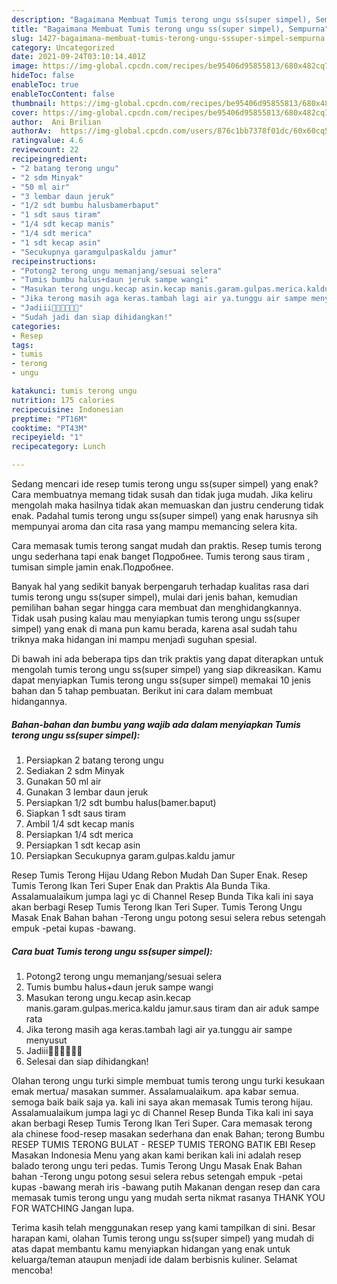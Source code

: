 ```yaml
---
description: "Bagaimana Membuat Tumis terong ungu ss(super simpel), Sempurna"
title: "Bagaimana Membuat Tumis terong ungu ss(super simpel), Sempurna"
slug: 1427-bagaimana-membuat-tumis-terong-ungu-sssuper-simpel-sempurna
category: Uncategorized
date: 2021-09-24T03:10:14.401Z
image: https://img-global.cpcdn.com/recipes/be95406d95855813/680x482cq70/tumis-terong-ungu-sssuper-simpel-foto-resep-utama.jpg
hideToc: false
enableToc: true
enableTocContent: false
thumbnail: https://img-global.cpcdn.com/recipes/be95406d95855813/680x482cq70/tumis-terong-ungu-sssuper-simpel-foto-resep-utama.jpg
cover: https://img-global.cpcdn.com/recipes/be95406d95855813/680x482cq70/tumis-terong-ungu-sssuper-simpel-foto-resep-utama.jpg
author:  Ani Brilian
authorAv:  https://img-global.cpcdn.com/users/876c1bb7378f01dc/60x60cq50/avatar.jpg
ratingvalue: 4.6
reviewcount: 22
recipeingredient:
- "2 batang terong ungu"
- "2 sdm Minyak"
- "50 ml air"
- "3 lembar daun jeruk"
- "1/2 sdt bumbu halusbamerbaput"
- "1 sdt saus tiram"
- "1/4 sdt kecap manis"
- "1/4 sdt merica"
- "1 sdt kecap asin"
- "Secukupnya garamgulpaskaldu jamur"
recipeinstructions:
- "Potong2 terong ungu memanjang/sesuai selera"
- "Tumis bumbu halus+daun jeruk sampe wangi"
- "Masukan terong ungu.kecap asin.kecap manis.garam.gulpas.merica.kaldu jamur.saus tiram dan air aduk sampe rata"
- "Jika terong masih aga keras.tambah lagi air ya.tunggu air sampe menyusut"
- "Jadiii🤗🤗🤗🤤🤤🤤"
- "Sudah jadi dan siap dihidangkan!"
categories:
- Resep
tags:
- tumis
- terong
- ungu

katakunci: tumis terong ungu 
nutrition: 175 calories
recipecuisine: Indonesian
preptime: "PT16M"
cooktime: "PT43M"
recipeyield: "1"
recipecategory: Lunch

---
```



Sedang mencari ide resep tumis terong ungu ss(super simpel) yang enak? Cara membuatnya memang tidak susah dan tidak juga mudah. Jika keliru mengolah maka hasilnya tidak akan memuaskan dan justru cenderung tidak enak. Padahal tumis terong ungu ss(super simpel) yang enak harusnya sih mempunyai aroma dan cita rasa yang mampu memancing selera kita.


Cara memasak tumis terong sangat mudah dan praktis. Resep tumis terong ungu sederhana tapi enak banget Подробнее. Tumis terong saus tiram , tumisan simple jamin enak.Подробнее.

Banyak hal yang sedikit banyak berpengaruh terhadap kualitas rasa dari tumis terong ungu ss(super simpel), mulai dari jenis bahan, kemudian pemilihan bahan segar hingga cara membuat dan menghidangkannya. Tidak usah pusing kalau mau menyiapkan tumis terong ungu ss(super simpel) yang enak di mana pun kamu berada, karena asal sudah tahu triknya maka hidangan ini mampu menjadi suguhan spesial.


Di bawah ini ada beberapa tips dan trik praktis yang dapat diterapkan untuk mengolah tumis terong ungu ss(super simpel) yang siap dikreasikan. Kamu dapat menyiapkan Tumis terong ungu ss(super simpel) memakai 10 jenis bahan dan 5 tahap pembuatan. Berikut ini cara dalam membuat hidangannya.

<!--inarticleads1-->

##### Bahan-bahan dan bumbu yang wajib ada dalam menyiapkan Tumis terong ungu ss(super simpel):

1. Persiapkan 2 batang terong ungu
1. Sediakan 2 sdm Minyak
1. Gunakan 50 ml air
1. Gunakan 3 lembar daun jeruk
1. Persiapkan 1/2 sdt bumbu halus(bamer.baput)
1. Siapkan 1 sdt saus tiram
1. Ambil 1/4 sdt kecap manis
1. Persiapkan 1/4 sdt merica
1. Persiapkan 1 sdt kecap asin
1. Persiapkan Secukupnya garam.gulpas.kaldu jamur


Resep Tumis Terong Hijau Udang Rebon Mudah Dan Super Enak. Resep Tumis Terong Ikan Teri Super Enak dan Praktis Ala Bunda Tika. Assalamualaikum jumpa lagi yc di Channel Resep Bunda Tika kali ini saya akan berbagi Resep Tumis Terong Ikan Teri Super. Tumis Terong Ungu Masak Enak Bahan bahan -Terong ungu potong sesui selera rebus setengah empuk -petai kupas -bawang. 

<!--inarticleads2-->

##### Cara buat Tumis terong ungu ss(super simpel):

1. Potong2 terong ungu memanjang/sesuai selera
1. Tumis bumbu halus+daun jeruk sampe wangi
1. Masukan terong ungu.kecap asin.kecap manis.garam.gulpas.merica.kaldu jamur.saus tiram dan air aduk sampe rata
1. Jika terong masih aga keras.tambah lagi air ya.tunggu air sampe menyusut
1. Jadiii🤗🤗🤗🤤🤤🤤
1. Selesai dan siap dihidangkan!

Olahan terong ungu turki simple membuat tumis terong ungu turki kesukaan emak mertua/ masakan summer. Assalamualaikum. apa kabar semua. semoga baik baik saja ya. kali ini saya akan memasak Tumis terong hijau. Assalamualaikum jumpa lagi yc di Channel Resep Bunda Tika kali ini saya akan berbagi Resep Tumis Terong Ikan Teri Super. Cara memasak terong ala chinese food-resep masakan sederhana dan enak Bahan; terong Bumbu RESEP TUMIS TERONG BULAT - RESEP TUMIS TERONG BATIK EBI Resep Masakan Indonesia Menu yang akan kami berikan kali ini adalah resep balado terong ungu teri pedas. Tumis Terong Ungu Masak Enak Bahan bahan -Terong ungu potong sesui selera rebus setengah empuk -petai kupas -bawang merah iris -bawang putih Makanan dengan resep dan cara memasak tumis terong ungu yang mudah serta nikmat rasanya THANK YOU FOR WATCHING Jangan lupa. 

Terima kasih telah menggunakan resep yang kami tampilkan di sini. Besar harapan kami, olahan Tumis terong ungu ss(super simpel) yang mudah di atas dapat membantu kamu menyiapkan hidangan yang enak untuk keluarga/teman ataupun menjadi ide dalam berbisnis kuliner. Selamat mencoba!
